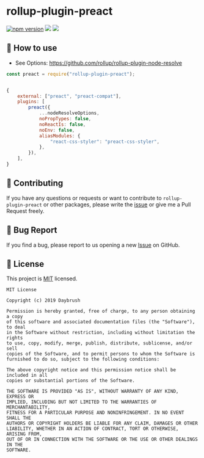 # rollup-plugin-preact

<a href="https://www.npmjs.com/package/rollup-plugin-preact" target="_blank"><img src="https://img.shields.io/npm/v/rollup-plugin-preact.svg?style=flat-square&color=007acc&label=version" alt="npm version" /></a>
<img src="https://img.shields.io/badge/language-typescript-blue.svg?style=flat-square"/>
<a href="https://github.com/daybrush/rollup-plugin-preact/blob/master/LICENSE" target="_blank"><img src="https://img.shields.io/github/license/daybrush/rollup-plugin-preact.svg?style=flat-square&label=license&color=08CE5D"/></a>


## 🚀 How to use
* See Options: https://github.com/rollup/rollup-plugin-node-resolve

```js
const preact = require("rollup-plugin-preact");


{
    external: ["preact", "preact-compat"],
    plugins: [
        preact({
            ...nodeResolveOptions,
            noPropTypes: false,
            noReactIs: false,
            noEnv: false,
            aliasModules: {
                "react-css-styler": "preact-css-styler",
            },
        }),
    ],
}
```

## 👏 Contributing

If you have any questions or requests or want to contribute to `rollup-plugin-preact` or other packages, please write the [issue](https://github.com/daybrush/rollup-plugin-preact/issues) or give me a Pull Request freely.

## 🐞 Bug Report

If you find a bug, please report to us opening a new [Issue](https://github.com/daybrush/rollup-plugin-preact/issues) on GitHub.


## 📝 License

This project is [MIT](https://github.com/daybrush/rollup-plugin-preact/blob/master/LICENSE) licensed.

```
MIT License

Copyright (c) 2019 Daybrush

Permission is hereby granted, free of charge, to any person obtaining a copy
of this software and associated documentation files (the "Software"), to deal
in the Software without restriction, including without limitation the rights
to use, copy, modify, merge, publish, distribute, sublicense, and/or sell
copies of the Software, and to permit persons to whom the Software is
furnished to do so, subject to the following conditions:

The above copyright notice and this permission notice shall be included in all
copies or substantial portions of the Software.

THE SOFTWARE IS PROVIDED "AS IS", WITHOUT WARRANTY OF ANY KIND, EXPRESS OR
IMPLIED, INCLUDING BUT NOT LIMITED TO THE WARRANTIES OF MERCHANTABILITY,
FITNESS FOR A PARTICULAR PURPOSE AND NONINFRINGEMENT. IN NO EVENT SHALL THE
AUTHORS OR COPYRIGHT HOLDERS BE LIABLE FOR ANY CLAIM, DAMAGES OR OTHER
LIABILITY, WHETHER IN AN ACTION OF CONTRACT, TORT OR OTHERWISE, ARISING FROM,
OUT OF OR IN CONNECTION WITH THE SOFTWARE OR THE USE OR OTHER DEALINGS IN THE
SOFTWARE.
```